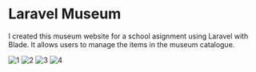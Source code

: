 # Laravel Museum

I created this museum website for a school asignment using Laravel with Blade. It allows users to manage the items in the museum catalogue.

![1](https://user-images.githubusercontent.com/43452607/218345750-4120bf3b-1035-4ec2-9b4e-4394a72aad4b.jpg)
![2](https://user-images.githubusercontent.com/43452607/218345767-65394f33-5bae-4709-94cb-e468bdfabea9.jpg)
![3](https://user-images.githubusercontent.com/43452607/218345773-a7268724-a8d1-402e-b079-eeb7b3fc9ccb.jpg)
![4](https://user-images.githubusercontent.com/43452607/218345779-42314b32-1950-4e89-a802-b47fc8da8298.jpg)
